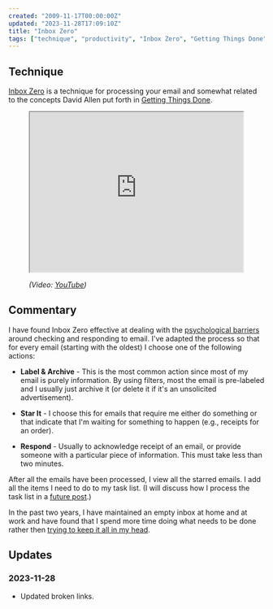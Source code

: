 ```yaml
---
created: "2009-11-17T00:00:00Z"
updated: "2023-11-28T17:09:10Z"
title: "Inbox Zero"
tags: ["technique", "productivity", "Inbox Zero", "Getting Things Done"]
---
```


## Technique

<div class="entry-summary" markdown="1">

[Inbox Zero](https://web.archive.org/web/20090905004742/http://inboxzero.com/video/) is a technique for processing your
email and somewhat related to the concepts David Allen put forth in
[Getting Things Done](http://www.amazon.com/gp/product/0142000280).

</div>

<figure markdown="1">

<iframe width="420" height="315" src="http://www.youtube.com/embed/z9UjeTMb3Yk?rel=0" allowfullscreen></iframe>
<figcaption>
  <address markdown="1">

(Video: [YouTube](http://www.youtube.com/watch?v=z9UjeTMb3Yk))</address>

</figcaption>
</figure><!--more-->

## Commentary

I have found Inbox Zero effective at dealing with the
[psychological barriers](/blog/2009/11/psychological-barriers.html) around
checking and responding to email. I've adapted the process so that for every
email (starting with the oldest) I choose one of the following actions:

- **Label & Archive** - This is the most common action since most of my email
  is purely information. By using filters, most the email is pre-labeled and I
  usually just archive it (or delete it if it's an unsolicited advertisement).

- **Star It** - I choose this for emails that require me either do something
  or that indicate that I'm waiting for something to happen (e.g., receipts
  for an order).

- **Respond** - Usually to acknowledge receipt of an email, or provide someone
  with a particular piece of information. This must take less than two
  minutes.

After all the emails have been processed, I view all the starred emails. I add
all the items I need to do to my task list. (I will discuss how I process the
task list in a [future post](/blog/2009/11/pomodoro-technique.html).)

In the past two years, I have maintained an empty inbox at home and at work and
have found that I spend more time doing what needs to be done rather then
[trying to keep it all in my head](http://linkinghub.elsevier.com/retrieve/pii/S0361923098000835).

## Updates

### <span class="rel-date" title="2023-11-28T17:09:10Z">2023-11-28</span>

- Updated broken links.
